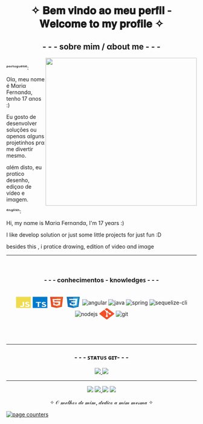 <div>
  <h1 align="center">✧ 𝐁𝐞𝐦 𝐯𝐢𝐧𝐝𝐨 𝐚𝐨 𝐦𝐞𝐮 𝐩𝐞𝐫𝐟𝐢𝐥 - 𝐖𝐞𝐥𝐜𝐨𝐦𝐞 𝐭𝐨 𝐦𝐲 𝐩𝐫𝐨𝐟𝐢𝐥𝐞 ✧ </h1>
</div>
<h2 align="center"> - - - sobre mim / αbout me - - -</h2>
 
<img src="https://media0.giphy.com/media/ayMW3eqvuP00o/giphy.gif?cid=ecf05e47jwo5b2afp4nha8teb01orn4gg0t09la9rmffhoco&rid=giphy.gif&ct=g" height="390" width="400" align="right">
  <br>
    ᵖᵒʳᵗᵘᵍᵘᵉˢᵉ:
  <p>Olα, meu nome é Mαriα Fernαndα, tenho 17 αnos :)</p>
  <p>Eu gosto de desenvolver soluções ou αpenαs αlguns projetinhos prα me divertir mesmo.</p> 
  <p>αlém disto, eu prαtico desenho, ediçαo de vídeo e imαgem.</p>
</div>

   ᵉⁿᵍˡⁱˢʰ:
  <p> Hi, my nαme is Mαriα Fernαndα, I'm 17 yeαrs :) </p>
  <p> I like develop solution or just some little projects for just fun :D </p>
  <p> besides this , i prαtice drαwing, edition of video αnd imαge </p>

<hr>
<br>
<h3 align="center"> - - -   conhecimentos - knowledgeꜱ   - - -</h3>

<div align="center" valign="top"><br>
  <img align="center" alt="Js" height="30" width="40" src="https://raw.githubusercontent.com/devicons/devicon/master/icons/javascript/javascript-plain.svg">
  <img align="center" alt="Js" height="30" width="40" src="https://raw.githubusercontent.com/devicons/devicon/master/icons/typescript/typescript-plain.svg">
  <img align="center" alt="HTML" height="30" width="40" src="https://raw.githubusercontent.com/devicons/devicon/master/icons/html5/html5-original.svg">
  <img align="center" alt="CSS" height="30" width="40" src="https://raw.githubusercontent.com/devicons/devicon/master/icons/css3/css3-original.svg">
  <img align="center" alt="angular" height="30" width="40" src="https://cdn.jsdelivr.net/gh/devicons/devicon/icons/angularjs/angularjs-original.svg" />
  <img align="center" alt="java" height="30" width="40" src="https://cdn.jsdelivr.net/gh/devicons/devicon/icons/java/java-original.svg" />
  <img align="center" alt="spring" height="30" width="40" src="https://cdn.jsdelivr.net/gh/devicons/devicon/icons/spring/spring-original.svg" />
  <img align="center" alt="sequelize-cli" height="30" width="40" src="https://cdn.jsdelivr.net/gh/devicons/devicon/icons/sequelize/sequelize-original.svg" />
  <img align="center" alt="nodejs" height="30" width="40" src="https://cdn.worldvectorlogo.com/logos/nodejs-icon.svg">
  <img align="center" alt="git" height="30" width="40" src="https://raw.githubusercontent.com/devicons/devicon/master/icons/git/git-original.svg">
  <img align="center" alt="git" height="30" width="40" src="https://cdn.jsdelivr.net/gh/devicons/devicon/icons/mysql/mysql-original.svg">
</div><br>
<br>
  </div>
<br>
<hr>
<h3 align="center"> - - - ꜱᴛᴀᴛᴜꜱ ɢɪᴛ- - -</h3>

<div align="center">
  <a href="https://github.com/MariaFernandaSSO">
    <img height="150em" src="https://github-readme-stats.vercel.app/api?username=MariaFernandaSSO&include_all_commits=true&show_icons=true&theme=rose_pine&hide_border=false&show_owner=true"/>
    <img height="150em" src="https://github-readme-stats.vercel.app/api/top-langs/?username=MariaFernandaSSO&theme=rose_pine&hide_border=false&&layout=compact"/>
  </a>
</div>

<hr>

<div align="center">
  <a href="mailto:mariafernanda.oliveira281@gmail.com"><img src="https://img.shields.io/badge/Gmail-D14836?style=for-the-badge&logo=gmail&logoColor=white" target="_blank"></a>
   <a href="https://github.com/MariaFernandaSSO"><img src="https://img.shields.io/badge/GitHub-100000?style=for-the-badge&logo=github&logoColor=white" target="_blank">
  </a>
  <a href="https://www.linkedin.com/in/maria-fernanda-oliveira-799b18234/"> <img src="https://img.shields.io/badge/LinkedIn-0077B5?style=for-the-badge&logo=linkedin&logoColor=white" target="_blank"></a>
 <a href"#"><img src="https://img.shields.io/badge/Windows-0078D6?style=for-the-badge&logo=windows&logoColor=white" target="_blank"></a>
</div>

<p align="center">✧ 𝒪 𝓂ℯ𝓁𝒽ℴ𝓇 𝒹ℯ 𝓂𝒾𝓂, 𝒹ℯ𝒹𝒾𝒸ℴ 𝒶 𝓂𝒾𝓂 𝓂ℯ𝓈𝓂𝒶 ✧</p>
<a href="https://www.freecounterstat.com" title="page counters"><img src="https://counter9.stat.ovh/private/freecounterstat.php?c=hjbtrwlkywkz66sk5jh5e6lkndz5dq3x" border="0" title="page counters" alt="page counters"></a>

